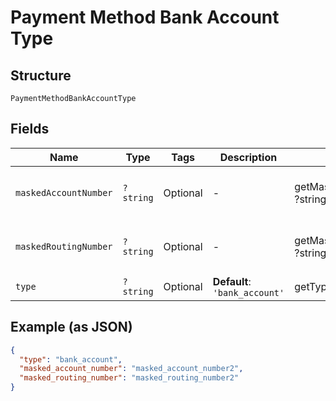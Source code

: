 
# Payment Method Bank Account Type

## Structure

`PaymentMethodBankAccountType`

## Fields

| Name | Type | Tags | Description | Getter | Setter |
|  --- | --- | --- | --- | --- | --- |
| `maskedAccountNumber` | `?string` | Optional | - | getMaskedAccountNumber(): ?string | setMaskedAccountNumber(?string maskedAccountNumber): void |
| `maskedRoutingNumber` | `?string` | Optional | - | getMaskedRoutingNumber(): ?string | setMaskedRoutingNumber(?string maskedRoutingNumber): void |
| `type` | `?string` | Optional | **Default**: `'bank_account'` | getType(): ?string | setType(?string type): void |

## Example (as JSON)

```json
{
  "type": "bank_account",
  "masked_account_number": "masked_account_number2",
  "masked_routing_number": "masked_routing_number2"
}
```

